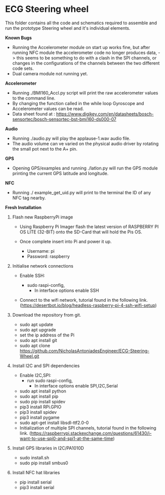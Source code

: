 # ECG Steering wheel
This folder contains all the code and schematics required to assemble and run the prototype Steering wheel and it's individual elements. 


**Known Bugs**
- Running the Accelerometer module on start up works fine, but after running NFC module the accelerometer code no longer produces data, 
    -> this seems to be something to do with a clash in the SPI channels, or changes in the configurations of the channels between the two different code sets.
- Dual camera module not running yet.


**Accelerometer**
 - Running ./BMI160_Accl.py script will print the raw accelerometer values to the command line.
 - By changing the function called in the while loop Gyroscope and Accelerometer values can be read.
 - Data sheet found at : https://www.digikey.com/en/datasheets/bosch-sensortec/bosch-sensortec-bst-bmi160-ds000-07 

**Audio**
 - Running ./audio.py will play the applause-1.wav audio file.
 - The audio volume can ve varied on the physical audio driver by rotating the small pot next to the A+ pin.

**GPS**
 - Opening GPS/examples and running ./latlon.py will run the GPS module printing the current GPS latitude and longitude.

**NFC**
 - Running ./ example_get_uid.py will print to the terminal the ID of any NFC tag nearby.
 
 
**Fresh Installation**
1. Flash new RaspberryPi image
    - Using Raspberry Pi Imager flash the latest version of RASPBERRY PI OS LITE (32-BIT) onto the SD-Card that will hold the Pis OS.
  
    - Once complete insert into Pi and power it up.
        - Username: pi
        - Password: raspberry

2. Initialise network connections
    - Enable SSH:
        - sudo raspi-config,
            - In interface options enable SSH

    - Connect to the wifi network, tutorial found in the following link.
       (https://desertbot.io/blog/headless-raspberry-pi-4-ssh-wifi-setup)
    
2. Download the repository from git.
    - sudo apt update
    - sudo apt upgrade
    - set the ip address of the Pi
    - sudo apt install git
    - sudo apt clone https://github.com/NicholasAntoniadesEngineer/ECG-Steering-Wheel.git
    
3. Install I2C and SPI dependencies
    - Enable I2C,SPI:
        - run sudo raspi-config,
            - In interface options enable SPI,I2C,Serial
    - sudo apt install python
    - sudo apt install pip
    - sudo pip install spidev
    - pip3 install RPi.GPIO
    - pip3 install spidev
    - pip3 install pygame
    - sudo apt-get install libsdl-ttf2.0-0
    - Initialization of multiple SPI channels, tutorial found in the following link.
      (https://raspberrypi.stackexchange.com/questions/61430/i-want-to-use-spi0-and-spi1-at-the-same-time)

4. Install GPS libraries in I2C/PA1010D
    - sudo install.sh
    - sudo pip install smbus0
    
6. Install NFC hat libraries
    - pip install serial
    - pip3 install serial

